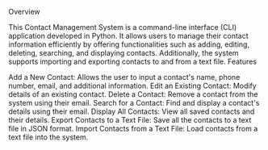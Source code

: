 Overview

This Contact Management System is a command-line interface (CLI) application developed in Python. It allows users to manage their contact information efficiently by offering functionalities such as adding, editing, deleting, searching, and displaying contacts. Additionally, the system supports importing and exporting contacts to and from a text file.
Features

Add a New Contact: Allows the user to input a contact's name, phone number, email, and additional information.
Edit an Existing Contact: Modify details of an existing contact.
Delete a Contact: Remove a contact from the system using their email.
Search for a Contact: Find and display a contact's details using their email.
Display All Contacts: View all saved contacts and their details.
Export Contacts to a Text File: Save all the contacts to a text file in JSON format.
Import Contacts from a Text File: Load contacts from a text file into the system.
